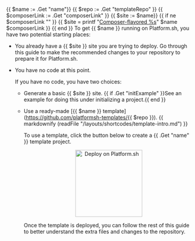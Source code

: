 {{ $name := .Get "name"}}
{{ $repo := .Get "templateRepo" }}
{{ $composerLink := .Get "composerLink" }}
{{ $site := $name}}
{{ if ne $composerLink "" }}
  {{ $site = printf "[Composer-flavored %s](%s)" $name $composerLink }}
{{ end }}
To get {{ $name }} running on Platform.sh, you have two potential starting places:

-   You already have a {{ $site }} site you are trying to deploy.
    Go through this guide to make the recommended changes to your repository to prepare it for Platform.sh.

-   You have no code at this point.

    If you have no code, you have two choices:

    -   Generate a basic {{ $site }} site.
        {{ if .Get "initExample" }}See an example for doing this under initializing a project.{{ end }}

    -   Use a ready-made [{{ $name }} template](https://github.com/platformsh-templates/{{ $repo }}).
        {{ markdownify (readFile "/layouts/shortcodes/template-intro.md") }}

        To use a template, click the button below to create a {{ .Get "name" }} template project.

        <p align="center">
          <a href='https://console.platform.sh/org/create-project?template=https://raw.githubusercontent.com/platformsh/template-builder/master/templates/{{ $repo }}/.platform.template.yaml&_utm_campaign=cta_deploy_marketplace_template&utm_source=public_documentation&_utm_medium=organic'>
            <img src="https://platform.sh/images/deploy/lg-blue.svg" alt="Deploy on Platform.sh" width="180px" />
          </a>
        </p>

        Once the template is deployed, you can follow the rest of this guide
        to better understand the extra files and changes to the repository.
